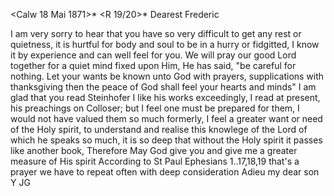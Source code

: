  <Calw 18 Mai 1871>*
 <R 19/20>*
Dearest Frederic

I am very sorry to hear that you have so very difficult to get any rest or quietness, it is hurtful for body and soul to be in a hurry or fidgitted, I know it by experience and can well feel for you. We will pray our good Lord together for a quiet mind fixed upon Him, He has said, "be careful for nothing. Let your wants be known unto God with prayers, supplications with thanksgiving then the peace of God shall feel your hearts and minds" 
I am glad that you read Steinhofer I like his works exceedingly, I read at present, his preachings on Colloser; but I feel one must be prepared for them, I would not have valued them so much formerly, I feel a greater want or need of the Holy spirit, to understand and realise this knowlege of the Lord of which he speaks so much, it is so deep that without the Holy spirit it passes like another book, Therefore May God give you and give me a greater measure of His spirit According to St Paul Ephesians 1..17,18,19 that's a prayer we have to repeat often with deep consideration 
 Adieu my dear son
 Y JG
